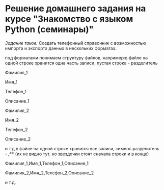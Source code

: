 # Решение домашнего задания на курсе "Знакомство с языком Python (семинары)"

*Задание такое:*
Создать телефонный справочник с возможностью импорта и экспорта данных в нескольких форматах.

под форматами понимаем структуру файлов, например:в файле на одной строке хранится одна часть записи, пустая строка - разделитель

Фамилия_1

Имя_1

Телефон_1

Описание_1

Фамилия_2

Имя_2

Телефон_2

Описание_2

и т.д.в файле на одной строке хранится все записи, символ разделитель - *;*** (их не видно тут, но звездочки стоят сначала строки и в конце)

Фамилия_1,Имя_1,Телефон_1,Описание_1

Фамилия_2,Имя_2,Телефон_2,Описание_2

и т.д.
